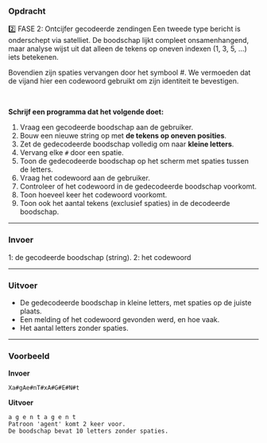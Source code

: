 ### Opdracht  

2️⃣ FASE 2: Ontcijfer gecodeerde zendingen
Een tweede type bericht is onderschept via satelliet.
De boodschap lijkt compleet onsamenhangend, maar analyse wijst uit dat alleen de tekens op oneven indexen (1, 3, 5, …) iets betekenen.

Bovendien zijn spaties vervangen door het symbool #. We vermoeden dat de vijand hier een codewoord gebruikt om zijn identiteit te bevestigen.  

<br/>

**Schrijf een programma dat het volgende doet:**

1. Vraag een gecodeerde boodschap aan de gebruiker.
2. Bouw een nieuwe string op met **de tekens op oneven posities**.
3. Zet de gedecodeerde boodschap volledig om naar **kleine letters**.
4. Vervang elke `#` door een spatie.
5. Toon de gedecodeerde boodschap op het scherm met spaties tussen de letters.
6. Vraag het codewoord aan de gebruiker.
7. Controleer of het codewoord in de gedecodeerde boodschap voorkomt.
8. Toon hoeveel keer het codewoord voorkomt.
9. Toon ook het aantal tekens (exclusief spaties) in de decodeerde boodschap.

---

### Invoer

 1: de gecodeerde boodschap (string).
 2: het codewoord

---

### Uitvoer

- De gedecodeerde boodschap in kleine letters, met spaties op de juiste plaats.
- Een melding of het codewoord gevonden werd, en hoe vaak.
- Het aantal letters zonder spaties.

---

### Voorbeeld

**Invoer**

    Xa#gAe#nT#xA#G#E#N#t

**Uitvoer**

    a g e n t a g e n t
    Patroon 'agent' komt 2 keer voor.
    De boodschap bevat 10 letters zonder spaties.
